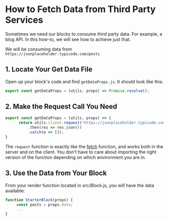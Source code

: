 # How to Fetch Data from Third Party Services

Sometimes we need our blocks to consume third party data. For example, a blog API. In this how-to, we will see
how to achieve just that.

We will be consuming data from `https://jsonplaceholder.typicode.com/posts`

## 1. Locate Your Get Data File

Open up your block's code and find `getDataProps.js`. It should look like this:

```js
export const getDataProps = (utils, props) => Promise.resolve();
```

## 2. Make the Request Call You Need

```js
export const getDataProps = (utils, props) => {
      return utils.client.request("https://jsonplaceholder.typicode.com/posts")
          .then(res => res.json())
          .catch(e => []);
}
```

The `request` function is exactly like the [fetch](https://developer.mozilla.org/en-US/docs/Web/API/Fetch_API) function, and works both in the server and on the client.
You don't have to care about importing the right version of the function depending on which environment you are in.

## 3. Use the Data from Your Block

From your render function located in src/Block.js, you will have the data available:

```js
function StarterBlock(props) {
     const posts = props.data;
     ...
}
```
